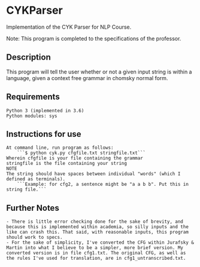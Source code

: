 # CYKParser
Implementation of the CYK Parser for NLP Course.

Note: This program is completed to the specifications of the professor.

## Description
This program will tell the user whether or not a given input string is within
a language, given a context free grammar in chomsky normal form.

## Requirements
	Python 3 (implemented in 3.6)
	Python modules: sys

## Instructions for use
	At command line, run program as follows:
		```$ python cyk.py cfgfile.txt stringfile.txt```
	Wherein cfgfile is your file containing the grammar
	stringfile is the file containing your string
	NOTE
	The string should have spaces between individual "words" (which I defined as terminals).
		```Example: for cfg2, a sentence might be "a a b b". Put this in string file.```

## Further Notes
	- There is little error checking done for the sake of brevity, and because this is implemented within academia, so silly inputs and the like can crash this. That said, with reasonable inputs, this program should work to specs.
	- For the sake of simplicity, I've converted the CFG within Jurafsky & Martin into what I believe to be a simpler, more brief version. My converted version is in file cfg1.txt. The original CFG, as well as the rules I've used for translation, are in cfg1_untranscribed.txt.
